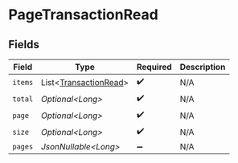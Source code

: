# PageTransactionRead


## Fields

| Field                                                                | Type                                                                 | Required                                                             | Description                                                          |
| -------------------------------------------------------------------- | -------------------------------------------------------------------- | -------------------------------------------------------------------- | -------------------------------------------------------------------- |
| `items`                                                              | List\<[TransactionRead](../../models/components/TransactionRead.md)> | :heavy_check_mark:                                                   | N/A                                                                  |
| `total`                                                              | *Optional\<Long>*                                                    | :heavy_check_mark:                                                   | N/A                                                                  |
| `page`                                                               | *Optional\<Long>*                                                    | :heavy_check_mark:                                                   | N/A                                                                  |
| `size`                                                               | *Optional\<Long>*                                                    | :heavy_check_mark:                                                   | N/A                                                                  |
| `pages`                                                              | *JsonNullable\<Long>*                                                | :heavy_minus_sign:                                                   | N/A                                                                  |